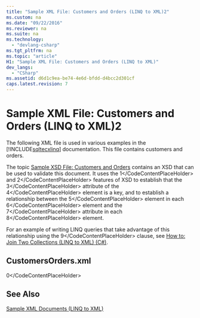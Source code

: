 ```yaml
---
title: "Sample XML File: Customers and Orders (LINQ to XML)2"
ms.custom: na
ms.date: "09/22/2016"
ms.reviewer: na
ms.suite: na
ms.technology: 
  - "devlang-csharp"
ms.tgt_pltfrm: na
ms.topic: "article"
H1: "Sample XML File: Customers and Orders (LINQ to XML)"
dev_langs: 
  - "CSharp"
ms.assetid: d6d1c9ea-be74-4e6d-bfdd-d4bcc2d301cf
caps.latest.revision: 7
---
```

# Sample XML File: Customers and Orders (LINQ to XML)2
The following XML file is used in various examples in the [!INCLUDE[sqltecxlinq](../vs140/includes/sqltecxlinq_md.md)] documentation. This file contains customers and orders.  
  
 The topic [Sample XSD File: Customers and Orders](../vs140/sample-xsd-file--customers-and-orders1.md) contains an XSD that can be used to validate this document. It uses the <CodeContentPlaceHolder>1\</CodeContentPlaceHolder> and <CodeContentPlaceHolder>2\</CodeContentPlaceHolder> features of XSD to establish that the <CodeContentPlaceHolder>3\</CodeContentPlaceHolder> attribute of the <CodeContentPlaceHolder>4\</CodeContentPlaceHolder> element is a key, and to establish a relationship between the <CodeContentPlaceHolder>5\</CodeContentPlaceHolder> element in each <CodeContentPlaceHolder>6\</CodeContentPlaceHolder> element and the <CodeContentPlaceHolder>7\</CodeContentPlaceHolder> attribute in each <CodeContentPlaceHolder>8\</CodeContentPlaceHolder> element.  
  
 For an example of writing LINQ queries that take advantage of this relationship using the <CodeContentPlaceHolder>9\</CodeContentPlaceHolder> clause, see [How to: Join Two Collections (LINQ to XML) (C#)](../vs140/how-to--join-two-collections--linq-to-xml---csharp-.md).  
  
## CustomersOrders.xml  
  
<CodeContentPlaceHolder>0\</CodeContentPlaceHolder>  
## See Also  
 [Sample XML Documents (LINQ to XML)](../vs140/sample-xml-documents--linq-to-xml-2.md)
